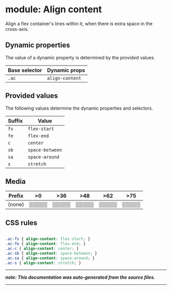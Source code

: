 # module: Align content

Align a flex container's lines within it, when there is extra space in the cross-axis.








## Dynamic properties
The value of a dynamic property is determined by the provided values.

| Base selector | Dynamic props |
| ------------- | ------------- |
| `.ac` |`align-content`|





## Provided values
The following values determine the dynamic properties and selectors.

Suffix  | Value
--------- | ---------
`fs` | `flex-start`
`fe` | `flex-end`
`c` | `center`
`sb` | `space-between`
`sa` | `space-around`
`s` | `stretch`




## Media





| Prefix  |  >0 |  >36 |  >48 |  >62 |  >75 | 
| :------:  |  :---------: |  :---------: |  :---------: |  :---------: |  :---------: | 
|  (none)  |▒▒▒▒▒|▒▒▒▒▒|▒▒▒▒▒|▒▒▒▒▒|▒▒▒▒▒|






## CSS rules
```css

.ac-fs { align-content: flex-start; }
.ac-fe { align-content: flex-end; }
.ac-c { align-content: center; }
.ac-sb { align-content: space-between; }
.ac-sa { align-content: space-around; }
.ac-s { align-content: stretch; }

```

- - - - -
_**note: This documentation was auto-generated from the source files.**_
- - - - -